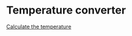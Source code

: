 <h1>Temperature converter</h1>
<a href="https://p6te.github.io/Temperature-converter/" >Calculate the temperature</a>
